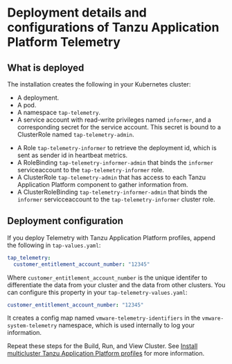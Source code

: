 # Deployment details and configurations of Tanzu Application Platform Telemetry

## <a id='what-deploy'></a>What is deployed

The installation creates the following in your Kubernetes cluster:

- A deployment.
- A pod.
- A namespace `tap-telemetry`.
- A service account with read-write privileges named `informer`, and a corresponding secret for the service account. This secret is bound to a ClusterRole named `tap-telemetry-admin`.
* A Role `tap-telemetry-informer` to retrieve the deployment id, which is sent as sender id in heartbeat metrics.
* A RoleBinding `tap-telemetry-informer-admin` that binds the `informer` serviceaccount to the `tap-telemetry-informer` role.
* A ClusterRole `tap-telemetry-admin` that has access to each Tanzu Application Platform component to gather information from.
* A ClusterRoleBinding `tap-telemetry-informer-admin` that binds the `informer` servicceaccount to the `tap-telemetry-informer` cluster role.

## <a id='configuration'></a> Deployment configuration

If you deploy Telemetry with Tanzu Application Platform profiles, append the following in `tap-values.yaml`:

```yaml
tap_telemetry:
  customer_entitlement_account_number: "12345"
```

Where `customer_entitlement_account_number` is the unique identifer to differentiate the data from your cluster and the data from other clusters. 
You can configure this property in your `tap-telemetry-values.yaml`:

```yaml
customer_entitlement_account_number: "12345"
```

It creates a config map named `vmware-telemetry-identifiers` in the `vmware-system-telemetry` namespace, which is used internally to log your information.

Repeat these steps for the Build, Run, and View Cluster. See [Install multicluster Tanzu Application Platform profiles](../multicluster/installing-multicluster.hbs.md) for more information.

